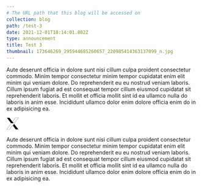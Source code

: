 ```yaml
---
# The URL path that this blog will be accessed on
collection: blog
path: /test-3
date: 2021-12-01T18:14:01.802Z
type: announcement
title: Test 3
thumbnail: 173646269_295944685260657_220985414363137099_n.jpg
---
```


<!--StartFragment-->

Aute deserunt officia in dolore sunt nisi cillum culpa proident consectetur commodo. Minim tempor consectetur minim tempor cupidatat enim elit minim qui veniam dolore. Do reprehenderit eu eu nostrud veniam laboris. Cillum ipsum fugiat ad est consequat tempor cillum eiusmod cupidatat sit reprehenderit laboris. Et mollit et officia mollit sint id ea ullamco nulla do laboris in anim esse. Incididunt ullamco dolor enim dolore officia enim do in ex adipisicing ea.

<!--EndFragment-->

![Logo](logo.png "Logo")

<!--StartFragment-->

Aute deserunt officia in dolore sunt nisi cillum culpa proident consectetur commodo. Minim tempor consectetur minim tempor cupidatat enim elit minim qui veniam dolore. Do reprehenderit eu eu nostrud veniam laboris. Cillum ipsum fugiat ad est consequat tempor cillum eiusmod cupidatat sit reprehenderit laboris. Et mollit et officia mollit sint id ea ullamco nulla do laboris in anim esse. Incididunt ullamco dolor enim dolore officia enim do in ex adipisicing ea.

<!--EndFragment-->
